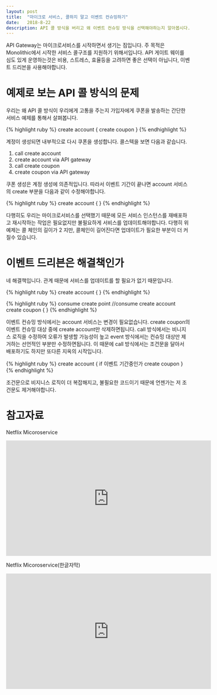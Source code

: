 ```yaml
---
layout: post
title:  "마이크로 서비스, 콜하지 말고 이벤트 컨슈밍하기"
date:   2018-8-22
description: API 콜 방식을 버리고 왜 이벤트 컨슈밍 방식을 선택해야하는지 알아봅시다.
---
```


<p class="intro"><span class="dropcap">A</span>PI Gateway는 마이크로서비스를 시작하면서 생기는 짐입니다. 주 목적은 Monolithic에서 시작한 서비스 콜구조를 지원하기 위해서입니다. API 게이트 웨이를 심도 있게 운영하는것은 비용, 스트레스, 효율등을 고려하면 좋은 선택이 아닙니다, 이벤트 드리븐을 사용해야합니다.</p>

# 예제로 보는 API 콜 방식의 문제
우리는 왜 API 콜 방식이 우리에게 고통을 주는지 가입자에게 쿠폰을 발송하는 간단한 서비스 예제를 통해서 살펴봅니다.

{% highlight ruby %}
create account {
   create coupon
}
{% endhighlight %}

계정이 생성되면 내부적으로 다시 쿠폰을 생성합니다.  콜스텍을 보면 다음과 같습니다.
1. call create account
2. create account via API gateway
3. call create coupon
4. create coupon via API gateway

쿠폰 생성은 계정 생성에 의존적입니다. 따라서 이벤트 기간이 끝나면 account 서비스의 create 부분을 다음과 같이 수정해야합니다.

{% highlight ruby %}
create account {
}
{% endhighlight %}

다행히도 우리는 마이크로서비스를 선택했기 때문에 모든 서비스 인스턴스를 재배포하고 재시작하는 작업은 필요없지만 불필요하게 서비스를 업데이트해야합니다. 다행히 위 예제는 콜 체인의 길이가 2 지만, 콜체인이 길어진다면 업데이트가 필요한 부분이 더 커질수 있습니다.

# 이벤트 드리븐은 해결책인가
네 해결책입니다. 관계 때문에 서비스를 업데이트를 할 필요가 없기 때문입니다.

{% highlight ruby %}
create account {
}
{% endhighlight %}

{% highlight ruby %}
consume create point
//consume create account
create coupon {
}
{% endhighlight %}

이벤트 컨슈밍 방식에서는 account 서비스는 변경이 필요없습니다. create coupon의 이벤트 컨슈밍 대상 중에 create account만 삭제하면됩니다. call 방식에서는 비니지스 로직을 수정하여 오류가 발생할 가능성이 높고 event 방식에서는 컨슈밍 대상만 제거하는 선언적인 부분만 수정하면됩니다. 이 때문에 call 방식에서는 조건문을 달아서 배포하기도 하지만 또다른 지옥의 시작입니다.

{% highlight ruby %}
create account {
   if 이벤트 기간중인가
      create coupon
}
{% endhighlight %}

조건문으로 비지니스 로직이 더 복잡해지고, 불필요한 코드이기 때문에 언젠가는 저 조건문도 제거해야합니다.

# 참고자료
Netflix Micoroservice
<iframe width="560" height="315" src="https://www.youtube.com/embed/CZ3wIuvmHeM" frameborder="0" webkitallowfullscreen mozallowfullscreen allowfullscreen></iframe>

Netflix Micoroservice(한글자막)
<iframe width="560" height="315" src="https://www.youtube.com/embed/OczG5FQIcXw" frameborder="0" webkitallowfullscreen mozallowfullscreen allowfullscreen></iframe>

